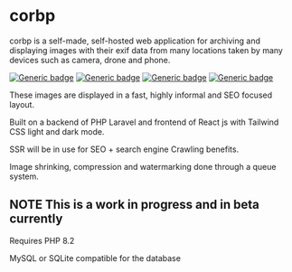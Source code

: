 # corbp

corbp is a self-made, self-hosted web application for archiving and displaying images with their exif data from many
locations taken by many devices such as camera, drone and phone.

[![Generic badge](https://img.shields.io/badge/Laravel-10.1.5-red.svg)](https://shields.io/) [![Generic badge](https://img.shields.io/badge/PHP-8.2-purple.svg)](https://shields.io/) [![Generic badge](https://img.shields.io/badge/Tailwind-3.2.7-aqua.svg)](https://shields.io/) [![Generic badge](https://img.shields.io/badge/React-18.2-blue.svg)](https://shields.io/)


These images are displayed in a fast, highly informal and SEO focused layout.

Built on a backend of PHP Laravel and frontend of React js with Tailwind CSS light and dark mode.

SSR will be in use for SEO + search engine Crawling benefits.

Image shrinking, compression and watermarking done through a queue system.

## NOTE This is a work in progress and in beta currently

Requires PHP 8.2


MySQL or SQLite compatible for the database

